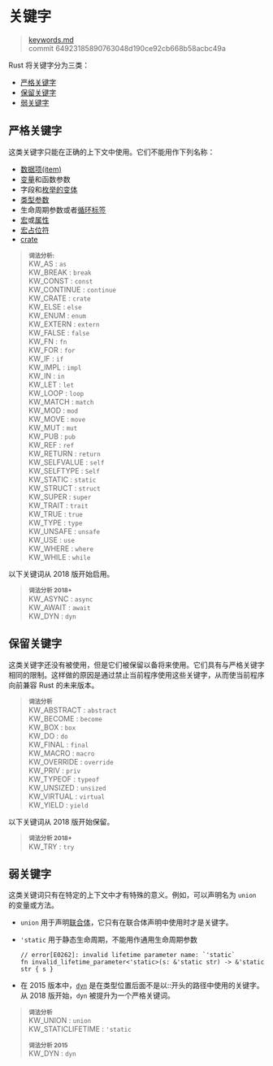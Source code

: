 # 关键字

>[keywords.md](https://github.com/rust-lang/reference/blob/master/src/keywords.md)\
>commit 64923185890763048d190ce92cb668b58acbc49a

Rust 将关键字分为三类：

  - [严格关键字](#严格关键字)
  - [保留关键字](#保留关键字)
  - [弱关键字](#弱关键字)

## 严格关键字

这类关键字只能在正确的上下文中使用。它们不能用作下列名称：

* [数据项(item)]
* [变量]和函数参数
* 字段和[枚举的变体]
* [类型参数]
* 生命周期参数或者[循环标签]
* [宏]或[属性]
* [宏占位符]
* [crate]

> **<sup>词法分析:<sup>**\
> KW_AS             : `as`\
> KW_BREAK          : `break`\
> KW_CONST          : `const`\
> KW_CONTINUE       : `continue`\
> KW_CRATE          : `crate`\
> KW_ELSE           : `else`\
> KW_ENUM           : `enum`\
> KW_EXTERN         : `extern`\
> KW_FALSE          : `false`\
> KW_FN             : `fn`\
> KW_FOR            : `for`\
> KW_IF             : `if`\
> KW_IMPL           : `impl`\
> KW_IN             : `in`\
> KW_LET            : `let`\
> KW_LOOP           : `loop`\
> KW_MATCH          : `match`\
> KW_MOD            : `mod`\
> KW_MOVE           : `move`\
> KW_MUT            : `mut`\
> KW_PUB            : `pub`\
> KW_REF            : `ref`\
> KW_RETURN         : `return`\
> KW_SELFVALUE      : `self`\
> KW_SELFTYPE       : `Self`\
> KW_STATIC         : `static`\
> KW_STRUCT         : `struct`\
> KW_SUPER          : `super`\
> KW_TRAIT          : `trait`\
> KW_TRUE           : `true`\
> KW_TYPE           : `type`\
> KW_UNSAFE         : `unsafe`\
> KW_USE            : `use`\
> KW_WHERE          : `where`\
> KW_WHILE          : `while`

以下关键词从 2018 版开始启用。

> **<sup>词法分析 2018+</sup>**\
> KW_ASYNC          : `async`\
> KW_AWAIT          : `await`\
> KW_DYN            : `dyn`

## 保留关键字

这类关键字还没有被使用，但是它们被保留以备将来使用。它们具有与严格关键字相同的限制。这样做的原因是通过禁止当前程序使用这些关键字，从而使当前程序向前兼容 Rust 的未来版本。

> **<sup>词法分析</sup>**\
> KW_ABSTRACT       : `abstract`\
> KW_BECOME         : `become`\
> KW_BOX            : `box`\
> KW_DO             : `do`\
> KW_FINAL          : `final`\
> KW_MACRO          : `macro`\
> KW_OVERRIDE       : `override`\
> KW_PRIV           : `priv`\
> KW_TYPEOF         : `typeof`\
> KW_UNSIZED        : `unsized`\
> KW_VIRTUAL        : `virtual`\
> KW_YIELD          : `yield`

以下关键词从 2018 版开始保留。

> **<sup>词法分析 2018+</sup>**\
> KW_TRY   : `try`

## 弱关键字

这类关键词只有在特定的上下文中才有特殊的意义。例如，可以声明名为 `union` 的变量或方法。

* `union` 用于声明[联合体]，它只有在联合体声明中使用时才是关键字。
* `'static` 用于静态生命周期，不能用作通用生命周期参数

  ```compile_fail
  // error[E0262]: invalid lifetime parameter name: `'static`
  fn invalid_lifetime_parameter<'static>(s: &'static str) -> &'static str { s }
  ```
* 在 2015 版本中，[`dyn`] 是在类型位置后面不是以::开头的路径中使用的关键字。从 2018 版开始，`dyn` 被提升为一个严格关键词。

> **<sup>词法分析</sup>**\
> KW_UNION          : `union`\
> KW_STATICLIFETIME : `'static`
>
> **<sup>词法分析 2015</sup>**\
> KW_DYN            : `dyn`

[数据项(item)]: items.md
[变量]: variables.md
[类型参数]: types/parameters.md
[循环标签]: expressions/loop-expr.md#loop-labels
[宏]: macros.md
[属性]: attributes.md
[宏占位符]: macros-by-example.md
[crate]: crates-and-source-files.md
[联合体]: items/unions.md
[枚举的变体]: items/enumerations.md
[`dyn`]: types/trait-object.md